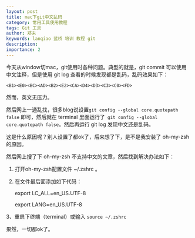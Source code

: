 ```yaml
---
layout: post
title: mac下git中文乱码
category: 常用工具使用教程
tags: Git 工具
author: 郑未
keywords: lanqiao 蓝桥 培训 教程 git
description:
importance: 2
---
```


今天从window切mac，git使用时各种问题。典型的就是，git commit 可以使用中文注释，但是使用 git log 查看的时候发现都是乱码，乱码效果如下：


    <B1><E0><BC><AD><B2><E2><CA><D4><D3><C3><C0><FD>

然而，英文无压力。


然后网上一通乱找，很多blog说设置`git config --global core.quotepath false` 即可，然后就在 terminal 里面运行了` git config --global core.quotepath false`。然后再运行 git log 发现中文还是乱码。


这是什么原因呢？别人设置了都ok了，后来想了下，是不是我安装了 oh-my-zsh 的原因。

 

然后网上搜了下 oh-my-zsh 不支持中文的文章，然后找到解决办法如下：

1. 打开oh-my-zsh配置文件 ~/.zshrc 。
2. 在文件最后面添加如下代码：


    export LC_ALL=en_US.UTF-8
    
    export LANG=en_US.UTF-8

3、重启下终端（terminal）或输入 `source ~/.zshrc`


果然，一切都ok了。